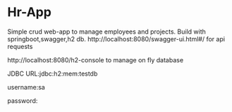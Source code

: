 # Hr-App
Simple crud web-app to manage employees and projects.
Build with springboot,swagger,h2 db.
http://localhost:8080/swagger-ui.html#/ for api requests

http://localhost:8080/h2-console to manage on fly database

JDBC URL:jdbc:h2:mem:testdb

username:sa

password:
